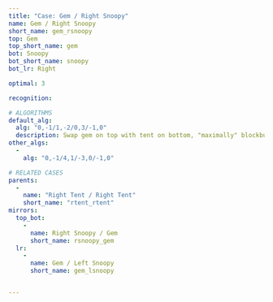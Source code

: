 ```yaml
---
title: "Case: Gem / Right Snoopy"
name: Gem / Right Snoopy
short_name: gem_rsnoopy
top: Gem
top_short_name: gem
bot: Snoopy
bot_short_name: snoopy
bot_lr: Right

optimal: 3

recognition:

# ALGORITHMS
default_alg:
  alg: "0,-1/1,-2/0,3/-1,0"
  description: Swap gem on top with tent on bottom, "maximally" blockbuild to get tent/tent.
other_algs:
  -
    alg: "0,-1/4,1/-3,0/-1,0"

# RELATED CASES
parents:
  -
    name: "Right Tent / Right Tent"
    short_name: "rtent_rtent"
mirrors:
  top_bot:
    -
      name: Right Snoopy / Gem
      short_name: rsnoopy_gem
  lr:
    -
      name: Gem / Left Snoopy
      short_name: gem_lsnoopy


---
```


